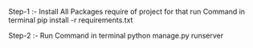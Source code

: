 Step-1 :- Install All Packages require of project for that run Command in terminal
          pip install -r requirements.txt

Step-2 :- Run Command in terminal
          python manage.py runserver
